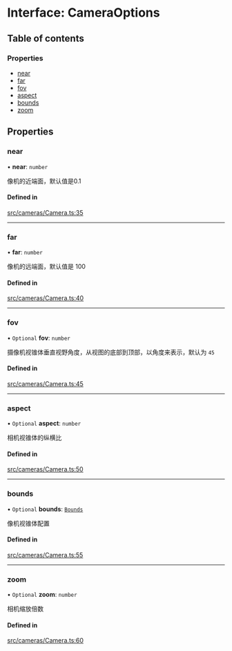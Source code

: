 # Interface: CameraOptions

## Table of contents

### Properties

- [near](CameraOptions.md#near)
- [far](CameraOptions.md#far)
- [fov](CameraOptions.md#fov)
- [aspect](CameraOptions.md#aspect)
- [bounds](CameraOptions.md#bounds)
- [zoom](CameraOptions.md#zoom)

## Properties

### near

• **near**: `number`

像机的近端面，默认值是0.1

#### Defined in

[src/cameras/Camera.ts:35](https://github.com/sakitam-gis/vis-engine/blob/master/src/cameras/Camera.ts#L35)

___

### far

• **far**: `number`

像机的远端面，默认值是 100

#### Defined in

[src/cameras/Camera.ts:40](https://github.com/sakitam-gis/vis-engine/blob/master/src/cameras/Camera.ts#L40)

___

### fov

• `Optional` **fov**: `number`

摄像机视锥体垂直视野角度，从视图的底部到顶部，以角度来表示，默认为 `45`

#### Defined in

[src/cameras/Camera.ts:45](https://github.com/sakitam-gis/vis-engine/blob/master/src/cameras/Camera.ts#L45)

___

### aspect

• `Optional` **aspect**: `number`

相机视锥体的纵横比

#### Defined in

[src/cameras/Camera.ts:50](https://github.com/sakitam-gis/vis-engine/blob/master/src/cameras/Camera.ts#L50)

___

### bounds

• `Optional` **bounds**: [`Bounds`](../types/Bounds.md)

像机视锥体配置

#### Defined in

[src/cameras/Camera.ts:55](https://github.com/sakitam-gis/vis-engine/blob/master/src/cameras/Camera.ts#L55)

___

### zoom

• `Optional` **zoom**: `number`

相机缩放倍数

#### Defined in

[src/cameras/Camera.ts:60](https://github.com/sakitam-gis/vis-engine/blob/master/src/cameras/Camera.ts#L60)
